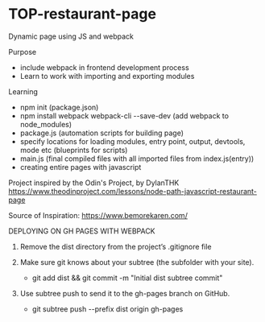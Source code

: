 # TOP-restaurant-page
Dynamic page using JS and webpack

Purpose
- include webpack in frontend development process
- Learn to work with importing and exporting modules

Learning
- npm init (package.json)
- npm install webpack webpack-cli --save-dev (add webpack to node_modules)
- package.js (automation scripts for building page)
- specify locations for loading modules, entry point, output, devtools, mode etc (blueprints for scripts)
- main.js (final compiled files with all imported files from index.js(entry))
- creating entire pages with javascript

Project inspired by the Odin's Project, by DylanTHK
https://www.theodinproject.com/lessons/node-path-javascript-restaurant-page

Source of Inspiration:
https://www.bemorekaren.com/

DEPLOYING ON GH PAGES WITH WEBPACK
1. Remove the dist directory from the project’s .gitignore file 

2. Make sure git knows about your subtree (the subfolder with your site).
    - git add dist && git commit -m "Initial dist subtree commit"

3. Use subtree push to send it to the gh-pages branch on GitHub.
    - git subtree push --prefix dist origin gh-pages